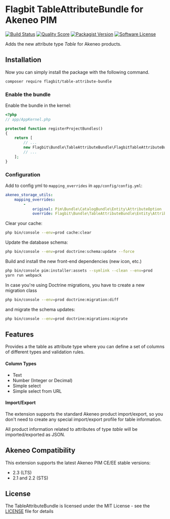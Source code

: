 # Flagbit TableAttributeBundle for Akeneo PIM #

[![Build Status](https://img.shields.io/travis/flagbit/akeneo-table-attribute-bundle/master.svg?style=flat-square)](https://travis-ci.org/flagbit/akeneo-table-attribute-bundle)
[![Quality Score](https://img.shields.io/scrutinizer/g/flagbit/akeneo-table-attribute-bundle.svg?style=flat-square)](https://scrutinizer-ci.com/g/Flagbit/akeneo-table-attribute-bundle)
[![Packagist Version](https://img.shields.io/packagist/v/flagbit/table-attribute-bundle.svg?style=flat-square)](https://packagist.org/packages/flagbit/table-attribute-bundle)
[![Software License](https://img.shields.io/badge/license-MIT-brightgreen.svg?style=flat-square)](LICENSE)

Adds the new attribute type *Table* for Akeneo products.

## Installation ##

Now you can simply install the package with the following command. 

``` bash
composer require flagbit/table-attribute-bundle
```

### Enable the bundle ###

Enable the bundle in the kernel:

``` php
<?php
// app/AppKernel.php

protected function registerProjectBundles()
{
    return [
        // ...
        new Flagbit\Bundle\TableAttributeBundle\FlagbitTableAttributeBundle(),
        // ...
    ];
}
```

### Configuration ###

Add to config yml to `mapping_overrides` in `app/config/config.yml`:

``` yml
akeneo_storage_utils:
    mapping_overrides:
        -
            original: Pim\Bundle\CatalogBundle\Entity\AttributeOption
            override: Flagbit\Bundle\TableAttributeBundle\Entity\AttributeOption
```

Clear your cache:

``` bash
php bin/console --env=prod cache:clear
```

Update the database schema:

``` bash
php bin/console --env=prod doctrine:schema:update --force
```

Build and install the new front-end dependencies (new icon, etc.)

``` bash
php bin/console pim:installer:assets --symlink --clean --env=prod
yarn run webpack
```

In case you're using Doctrine migrations, you have to create a new migration class

``` bash
php bin/console --env=prod doctrine:migration:diff
```

and migrate the schema updates:

``` bash
php bin/console --env=prod doctrine:migrations:migrate
```

## Features ##

Provides a the table as attribute type where you can define a set of columns of different types and validation rules.

#### Column Types ####
* Text
* Number (Integer or Decimal)
* Simple select
* Simple select from URL

#### Import/Export ####
The extension supports the standard Akeneo product import/export, so you don't need to create any special import/export
profile for table information.

All product information related to attributes of type _table_ will be imported/exported as JSON. 

## Akeneo Compatibility ##

This extension supports the latest Akeneo PIM CE/EE stable versions:

* 2.3 (LTS)
* 2.1 and 2.2 (STS)

## License ##

The TableAttributeBundle is licensed under the MIT License - see the [LICENSE](LICENSE) file for details
